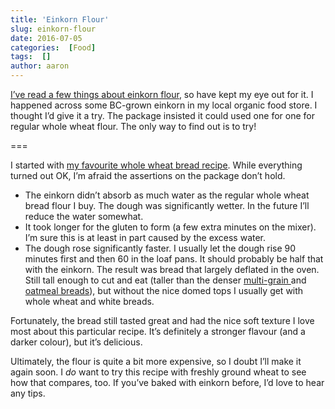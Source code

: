 ```yaml
---
title: 'Einkorn Flour'
slug: einkorn-flour
date: 2016-07-05
categories:  [Food]
tags:  []
author: aaron
---
```


[I’ve read a few things about einkorn flour](../wheat-belly-by-william-davis), so have kept my eye out for it. I happened across some BC-grown einkorn in my local organic food store. I thought I’d give it a try. The package insisted it could used one for one for regular whole wheat flour. The only way to find out is to try!

===

I started with [my favourite whole wheat bread recipe](../recipes-more-bread). While everything turned out OK, I’m afraid the assertions on the package don’t hold.

- The einkorn didn’t absorb as much water as the regular whole wheat bread flour I buy. The dough was significantly wetter. In the future I’ll reduce the water somewhat.
- It took longer for the gluten to form (a few extra minutes on the mixer). I’m sure this is at least in part caused by the excess water.
- The dough rose significantly faster. I usually let the dough rise 90 minutes first and then 60 in the loaf pans. It should probably be half that with the einkorn. The result was bread that largely deflated in the oven. Still tall enough to cut and eat (taller than the denser [multi-grain ](../recipes-seven-grain-bread)and [oatmeal breads](../recipes-oatmeal-bread)), but without the nice domed tops I usually get with whole wheat and white breads.

Fortunately, the bread still tasted great and had the nice soft texture I love most about this particular recipe. It’s definitely a stronger flavour (and a darker colour), but it’s delicious.

Ultimately, the flour is quite a bit more expensive, so I doubt I’ll make it again soon. I *do* want to try this recipe with freshly ground wheat to see how that compares, too. If you’ve baked with einkorn before, I’d love to hear any tips.
